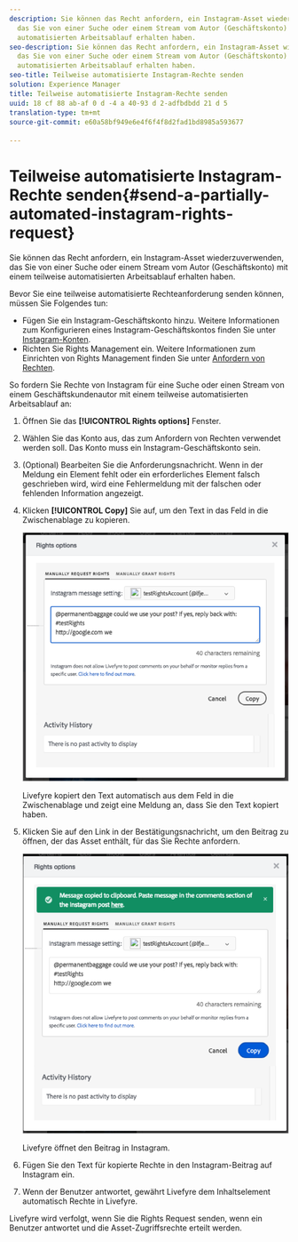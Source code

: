 ```yaml
---
description: Sie können das Recht anfordern, ein Instagram-Asset wiederzuverwenden,
  das Sie von einer Suche oder einem Stream vom Autor (Geschäftskonto) mit einem teilweise
  automatisierten Arbeitsablauf erhalten haben.
seo-description: Sie können das Recht anfordern, ein Instagram-Asset wiederzuverwenden,
  das Sie von einer Suche oder einem Stream vom Autor (Geschäftskonto) mit einem teilweise
  automatisierten Arbeitsablauf erhalten haben.
seo-title: Teilweise automatisierte Instagram-Rechte senden
solution: Experience Manager
title: Teilweise automatisierte Instagram-Rechte senden
uuid: 18 cf 88 ab-af 0 d -4 a 40-93 d 2-adfbdbdd 21 d 5
translation-type: tm+mt
source-git-commit: e60a58bf949e6e4f6f4f8d2fad1bd8985a593677

---
```



# Teilweise automatisierte Instagram-Rechte senden{#send-a-partially-automated-instagram-rights-request}

Sie können das Recht anfordern, ein Instagram-Asset wiederzuverwenden, das Sie von einer Suche oder einem Stream vom Autor (Geschäftskonto) mit einem teilweise automatisierten Arbeitsablauf erhalten haben.

Bevor Sie eine teilweise automatisierte Rechteanforderung senden können, müssen Sie Folgendes tun:

* Fügen Sie ein Instagram-Geschäftskonto hinzu. Weitere Informationen zum Konfigurieren eines Instagram-Geschäftskontos finden Sie unter [Instagram-Konten](../c-users-creating-accounts-with-studio-access/t-configure-social-accout-instagram/c-about-instagram-accounts.md#c_about_instagram_accounts).
* Richten Sie Rights Management ein. Weitere Informationen zum Einrichten von Rights Management finden Sie unter [Anfordern von Rechten](../c-how-requesting-rights-works/c-how-requesting-rights-works.md#c_how_requesting_rights_works).

So fordern Sie Rechte von Instagram für eine Suche oder einen Stream von einem Geschäftskundenautor mit einem teilweise automatisierten Arbeitsablauf an:

1. Öffnen Sie das **[!UICONTROL Rights options]** Fenster.
1. Wählen Sie das Konto aus, das zum Anfordern von Rechten verwendet werden soll. Das Konto muss ein Instagram-Geschäftskonto sein.
1. (Optional) Bearbeiten Sie die Anforderungsnachricht. Wenn in der Meldung ein Element fehlt oder ein erforderliches Element falsch geschrieben wird, wird eine Fehlermeldung mit der falschen oder fehlenden Information angezeigt.
1. Klicken **[!UICONTROL Copy]** Sie auf, um den Text in das Feld in die Zwischenablage zu kopieren.

   ![](assets/rr_insta_workaround1.png)

   Livefyre kopiert den Text automatisch aus dem Feld in die Zwischenablage und zeigt eine Meldung an, dass Sie den Text kopiert haben.

1. Klicken Sie auf den Link in der Bestätigungsnachricht, um den Beitrag zu öffnen, der das Asset enthält, für das Sie Rechte anfordern.

   ![](assets/rr_insta_workaround2.png)

   Livefyre öffnet den Beitrag in Instagram.

1. Fügen Sie den Text für kopierte Rechte in den Instagram-Beitrag auf Instagram ein.
1. Wenn der Benutzer antwortet, gewährt Livefyre dem Inhaltselement automatisch Rechte in Livefyre.

Livefyre wird verfolgt, wenn Sie die Rights Request senden, wenn ein Benutzer antwortet und die Asset-Zugriffsrechte erteilt werden.
